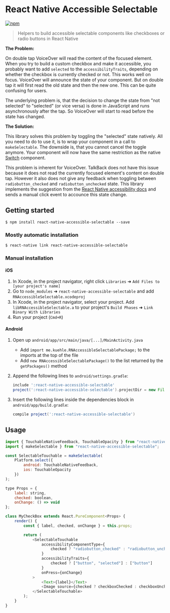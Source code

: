 # React Native Accessible Selectable

[![npm](https://img.shields.io/npm/v/react-native-accessible-selectable.svg)](https://www.npmjs.com/package/react-native-accessible-selectable)

> Helpers to build accessible selectable components like checkboxes or radio buttons in React Native

**The Problem:**

On double tap VoiceOver will read the content of the focused element. When you try to build a custom checkbox and make it accessible, you probably want to add `selected` to the `accessibilityTraits`, depending on whether the checkbox is currently checked or not. This works well on focus. VoiceOver will announce the state of your component. But on double tap it will first read the old state and then the new one. This can be quite confusing for users.

The underlying problem is, that the decision to change the state from "not selected" to "selected" (or vice versa) is done in JavaScript and runs asynchronously after the tap. So VoiceOver will start to read before the state has changed.

**The Solution:**

This library solves this problem by toggling the "selected" state natively. All you need to do to use it, is to wrap your component in a call to `makeSelectable`. The downside is, that you cannot cancel the toggle anymore. Your component will now have the same restriction as the native [Switch](https://facebook.github.io/react-native/docs/switch.html) component.

This problem is inherent for VoiceOver. TalkBack does not have this issue because it does not read the currently focused element's content on double tap. However it also does not give any feedback when toggling between `radiobutton_checked` and `radiobutton_unchecked` state. This library implements the suggestion from the [React Native accessibility docs](http://facebook.github.io/react-native/docs/accessibility.html#sending-accessibility-events-android) and sends a manual click event to accounce this state change.

## Getting started

`$ npm install react-native-accessible-selectable --save`

### Mostly automatic installation

`$ react-native link react-native-accessible-selectable`

### Manual installation

#### iOS

1.  In Xcode, in the project navigator, right click `Libraries` ➜ `Add Files to [your project's name]`
2.  Go to `node_modules` ➜ `react-native-accessible-selectable` and add `RNAccessibleSelectable.xcodeproj`
3.  In Xcode, in the project navigator, select your project. Add `libRNAccessibleSelectable.a` to your project's `Build Phases` ➜ `Link Binary With Libraries`
4.  Run your project (`Cmd+R`)

#### Android

1.  Open up `android/app/src/main/java/[...]/MainActivity.java`

    -   Add `import me.kuehle.RNAccessibleSelectablePackage;` to the imports at the top of the file
    -   Add `new RNAccessibleSelectablePackage()` to the list returned by the `getPackages()` method

2.  Append the following lines to `android/settings.gradle`:

    ```gradle
    include ':react-native-accessible-selectable'
    project(':react-native-accessible-selectable').projectDir = new File(rootProject.projectDir, 	'../node_modules/react-native-accessible-selectable/android')
    ```

3.  Insert the following lines inside the dependencies block in `android/app/build.gradle`:

    ```gradle
    compile project(':react-native-accessible-selectable')
    ```

## Usage

```js
import { TouchableNativeFeedback, TouchableOpacity } from "react-native";
import { makeSelectable } from "react-native-accessible-selectable";

const SelectableTouchable = makeSelectable(
    Platform.select({
        android: TouchableNativeFeedback,
        ios: TouchableOpacity
    })
);

type Props = {
    label: string,
    checked: boolean,
    onChange: () => void
};

class MyCheckBox extends React.PureComponent<Props> {
    render() {
        const { label, checked, onChange } = this.props;

        return (
            <SelectableTouchable
                accessibilityComponentType={
                    checked ? "radiobutton_checked" : "radiobutton_unchecked"
                }
                accessibilityTraits={
                    checked ? ["button", "selected"] : ["button"]
                }
                onPress={onChange}
            >
                <Text>{label}</Text>
                <Image source={checked ? checkboxChecked : checkboxUnchecked} />
            </SelectableTouchable>
        );
    }
}
```
